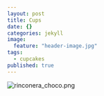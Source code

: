 ```yaml
---
layout: post
title: Cups
date: {}
categories: jekyll
image: 
  feature: "header-image.jpg"
tags: 
  - cupcakes
published: true
---
```


![rinconera_choco.png]({{site.baseurl}}/_posts/rinconera_choco.png)
